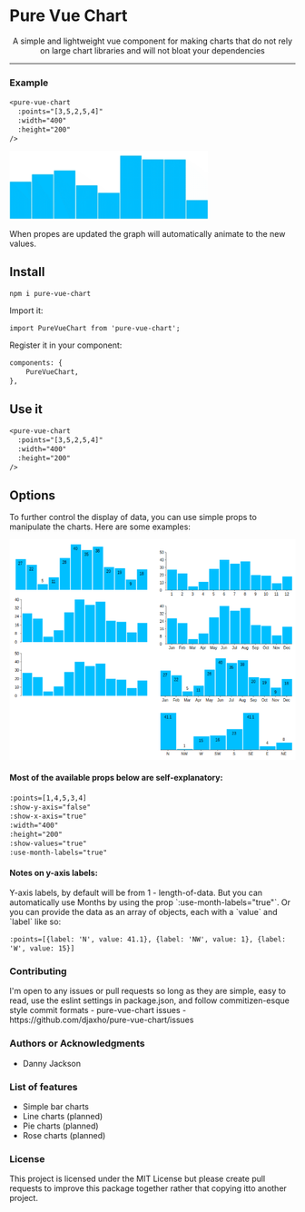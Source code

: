 <p align="center">
  <h1>Pure Vue Chart</h1>
</p>
<p align="center">
    A simple and lightweight vue component for making charts that do not rely on large chart libraries and will not bloat your dependencies
</p>
<hr/>

<h3>Example</h3>

```
<pure-vue-chart
  :points="[3,5,2,5,4]"
  :width="400"
  :height="200"
/>
```

<img src="src/assets/charts.gif" alt="charts" width="350"/>

<p>When propes are updated the graph will automatically animate to the new values.</p>

## Install
```
npm i pure-vue-chart
```
Import it:
```
import PureVueChart from 'pure-vue-chart';
```
Register it in your component:
```
components: {
    PureVueChart,
},
```
## Use it
```
<pure-vue-chart
  :points="[3,5,2,5,4]"
  :width="400"
  :height="200"
/>
```
## Options
<p>To further control the display of data, you can use simple props to manipulate the charts. Here are some examples:</p>

![](src/assets/chart-examples.png)

#### Most of the available props below are self-explanatory:
```
:points=[1,4,5,3,4]
:show-y-axis="false"
:show-x-axis="true"
:width="400"
:height="200"
:show-values="true"
:use-month-labels="true"
```

#### Notes on y-axis labels:
<p>
Y-axis labels, by default will be from 1 - length-of-data.
But you can automatically use Months by using the prop `:use-month-labels="true"`.
Or you can provide the data as an array of objects, each with a `value` and `label` like so:
</p>

```
:points=[{label: 'N', value: 41.1}, {label: 'NW', value: 1}, {label: 'W', value: 15}]
```

<h3>Contributing</h3>
I'm open to any issues or pull requests so long as
they are simple, easy to read, use the eslint settings in package.json, 
and follow commitizen-esque style commit formats
- pure-vue-chart issues - https://github.com/djaxho/pure-vue-chart/issues

<h3>Authors or Acknowledgments</h3>
<ul>
  <li>Danny Jackson</li>
</ul>

<h3> List of features </h3>
<ul>
  <li>Simple bar charts</li>
  <li>Line charts (planned)</li>
  <li>Pie charts (planned)</li>
  <li>Rose charts (planned)</li>
</ul>

<h3>License</h3>

This project is licensed under the MIT License but please create pull requests to improve this package together rather that copying itto another project.

